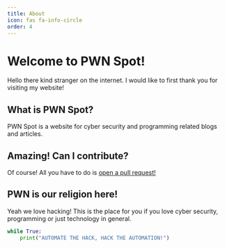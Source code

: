 ```yaml
---
title: About
icon: fas fa-info-circle
order: 4
---
```


# Welcome to PWN Spot!

Hello there kind stranger on the internet. I would like to first thank you for visiting my website!

## What is PWN Spot?

PWN Spot is a website for cyber security and programming related blogs and articles.

## Amazing! Can I contribute?

Of course! All you have to do is [open a pull request!](https://github.com/GamehunterKaan/PWN-Spot/pulls)

## PWN is our religion here!

Yeah we love hacking! This is the place for you if you love cyber security, programming or just technology in general.

```python
while True:
    print("AUTOMATE THE HACK, HACK THE AUTOMATION!")
```
